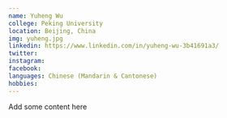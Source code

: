 ```yaml
---
name: Yuheng Wu
college: Peking University
location: Beijing, China
img: yuheng.jpg
linkedin: https://www.linkedin.com/in/yuheng-wu-3b41691a3/
twitter:
instagram:
facebook:
languages: Chinese (Mandarin & Cantonese)
hobbies:
---
```


Add some content here
